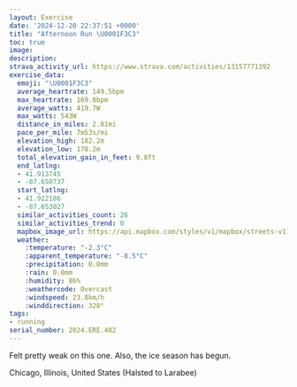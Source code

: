 ```yaml
---
layout: Exercise
date: '2024-12-20 22:37:51 +0000'
title: "Afternoon Run \U0001F3C3"
toc: true
image:
description:
strava_activity_url: https://www.strava.com/activities/13157771392
exercise_data:
  emoji: "\U0001F3C3"
  average_heartrate: 149.5bpm
  max_heartrate: 169.0bpm
  average_watts: 419.7W
  max_watts: 543W
  distance_in_miles: 2.01mi
  pace_per_mile: 7m53s/mi
  elevation_high: 182.2m
  elevation_low: 178.2m
  total_elevation_gain_in_feet: 9.8ft
  end_latlng:
  - 41.913745
  - -87.650737
  start_latlng:
  - 41.912186
  - -87.653027
  similar_activities_count: 26
  similar_activities_trend: 0
  mapbox_image_url: https://api.mapbox.com/styles/v1/mapbox/streets-v11/static/path-5+787af2-1.0(sgy~Flm~uOCq%40AqADw%40AeABiACa%40%40WASB%5D%3Fe%40EYJaBCCO%3FKi%40%40c%40E_%40IoBE%7DB%40c%40Go%40AwADgBE%7DCBaAGkBIw%40EGwADGCAE%3FcEEi%40%3FgACQB_BCGAW%40%7B%40IuA%40oDIe%40EwAMk%40DcACi%40%3F%7DBGgFD%7B%40I_CB_AAiAHuACg%40EEGBAVD%60%40%3F%7CAH%5C%40h%40%40nE%3FVGf%40%40lCDh%40Ah%40DpB%3Fx%40%3FTF%5E%3Fx%40Bz%40Cl%40LjAAx%40%40p%40%40fAH%7C%40ArDCF%3FNBzA%3Fj%40JnCFBfBKBJCj%40FfHA~%40DnHAl%40FrCFPR%3F%3Fl%40Er%40BN),pin-s-s+e5b22e(-87.65159,41.9137),pin-s-f+89ae00(-87.64885000000005,41.91376)/auto/800x800?access_token=pk.eyJ1Ijoiam9zaGJlY2ttYW4iLCJhIjoiY205eWR2aDd1MWZ6djJrbXc4a3M0bWZleiJ9.XiG9OWkNcZk2QzjJbxLB4A
  weather:
    :temperature: "-2.3°C"
    :apparent_temperature: "-8.5°C"
    :precipitation: 0.0mm
    :rain: 0.0mm
    :humidity: 86%
    :weathercode: Overcast
    :windspeed: 23.8km/h
    :winddirection: 328°
tags:
- running
serial_number: 2024.ERE.402
---
```

Felt pretty weak on this one. Also, the ice season has begun.

Chicago, Illinois, United States (Halsted to Larabee)
